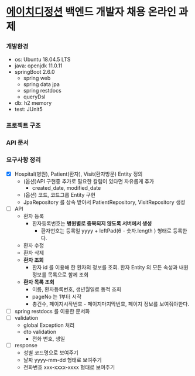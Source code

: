 # [에이치디정션](https://www.hdjunction.co.kr) 백엔드 개발자 채용 온라인 과제

### 개발환경

- os: Ubuntu 18.04.5 LTS
- java: openjdk 11.0.11
- springBoot 2.6.0
  - spring web
  - spring data jpa
  - spring restdocs
  - queryDsl
- db: h2 memory
- test: JUnit5

### 프로젝트 구조

### API 문서

### 요구사항 정리

- [X] Hospital(병원), Patient(환자), Visit(환자방문) Entity 정의
  - (옵션)API 구현중 추가로 필요한 칼럼이 있다면 자유롭게 추가
    - created_date, modified_date
  - (옵션) 코드, 코드그룹 Entity 구현
  - JpaRepository 를 상속 받아서 PatientRepository, VisitRepository 생성
- [ ] API
  - 환자 등록
    - 환자등록번호는 **병원별로 중복되지 않도록 서버에서 생성**
      - 환자번호는 등록일 yyyy + leftPad(6 - 숫자.length ) 형태로 등록한다.
  - 환자 수정
  - 환자 삭제
  - **환자 조회**
    - 환자 id 를 이용해 한 환자의 정보를 조회. 환자 Entity 의 모든 속성과 내원 정보를 목록으로 함께 조회
  - **환자 목록 조회**
    - 이름, 환자등록번호, 생년월일로 동적 조회
    - pageNo 는 1부터 시작
    - 총건수, 페이지시작번호 - 페이지마지막번호, 페이지 정보를 보여줘야한다.
- [ ] spring restdocs 를 이용한 문서화
- [ ] validation
  - global Exception 처리
  - dto validation
    - 전화 번호, 생일
- [ ] response
  - 성별 코드명으로 보여주기
  - 날짜 yyyy-mm-dd 형태로 보여주기
  - 전화번호 xxx-xxxx-xxxx 형태로 보여주기